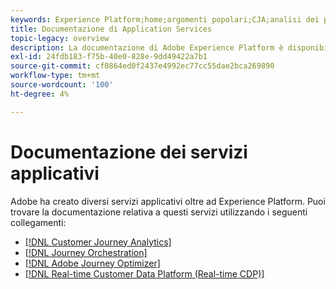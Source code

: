 ```yaml
---
keywords: Experience Platform;home;argomenti popolari;CJA;analisi dei percorsi;analisi dei percorsi dei clienti;orchestrazione della campagna;orchestrazione;percorso cliente;percorso;orchestrazione percorso;funzionalità;flusso di lavoro
title: Documentazione di Application Services
topic-legacy: overview
description: La documentazione di Adobe Experience Platform è disponibile in più formati, tra cui panoramiche, esercitazioni e guide per l’interfaccia utente e l’API. Segue una breve descrizione dei tipi di documentazione più comuni disponibili per i servizi di Experience Platform.
exl-id: 24fdb183-f75b-40e0-828e-9dd49422a7b1
source-git-commit: cf0864ed0f2437e4992ec77cc55dae2bca269890
workflow-type: tm+mt
source-wordcount: '100'
ht-degree: 4%

---
```


# Documentazione dei servizi applicativi

Adobe ha creato diversi servizi applicativi oltre ad Experience Platform. Puoi trovare la documentazione relativa a questi servizi utilizzando i seguenti collegamenti:

* [[!DNL Customer Journey Analytics]](https://experienceleague.adobe.com/docs/customer-journey-analytics.html)
* [[!DNL Journey Orchestration]](https://experienceleague.adobe.com/docs/journey-orchestration.html)
* [[!DNL Adobe Journey Optimizer]](https://experienceleague.adobe.com/docs/journey-optimizer.html)
* [[!DNL Real-time Customer Data Platform (Real-time CDP)]](../rtcdp/overview.md)
